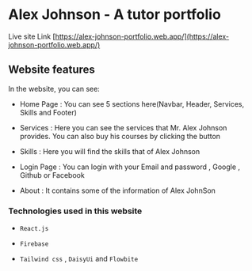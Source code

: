 # Alex Johnson - A tutor portfolio

Live site Link [https://alex-johnson-portfolio.web.app/](https://alex-johnson-portfolio.web.app/)

## Website features

In the website, you can see:

- Home Page : You can see 5 sections here(Navbar, Header, Services, Skills and Footer)

- Services : Here you can see the services that Mr. Alex Johnson provides. You can also buy his courses by clicking the button

- Skills : Here you will find the skills that of Alex Johnson

- Login Page : You can login with your Email and password , Google , Github or Facebook

- About : It contains some of the information of Alex JohnSon

### Technologies used in this website

- `React.js`

- `Firebase`

- `Tailwind css` , `DaisyUi` and `Flowbite`
